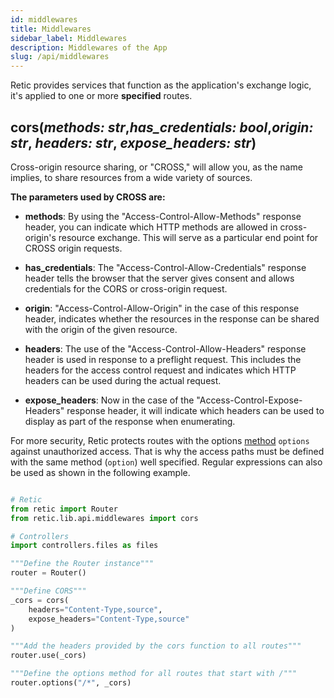 ```yaml
---
id: middlewares
title: Middlewares
sidebar_label: Middlewares
description: Middlewares of the App
slug: /api/middlewares
---
```


Retic provides services that function as the application's exchange logic, it's applied to one or more **specified** routes.

## cors(*methods: str*,*has_credentials: bool*,*origin: str*, *headers: str*, *expose_headers: str*)

Cross-origin resource sharing, or "CROSS," will allow you, as the name implies, to share resources from a wide variety of sources.

**The parameters used by CROSS are:**

* **methods**: By using the "Access-Control-Allow-Methods" response header, you can indicate which HTTP methods are allowed in cross-origin's resource exchange. This will serve as a particular end point for CROSS origin requests.

* **has_credentials**: The "Access-Control-Allow-Credentials" response header tells the browser that the server gives consent and allows credentials for the CORS or cross-origin request.

* **origin**: "Access-Control-Allow-Origin" in the case of this response header, indicates whether the resources in the response can be shared with the origin of the given resource.

* **headers**: The use of the "Access-Control-Allow-Headers" response header is used in response to a preflight request. This includes the headers for the access control request and indicates which HTTP headers can be used during the actual request.

* **expose_headers**: Now in the case of the "Access-Control-Expose-Headers" response header, it will indicate which headers can be used to display as part of the response when enumerating.

For more security, Retic protects routes with the options [method](https://retic.land/manual/glossary#m%C3%A9todo "Glosario de Términos") ``options`` against unauthorized access. That is why the access paths must be defined with the same method (``option``) well specified. Regular expressions can also be used as shown in the following example.

```python

# Retic
from retic import Router
from retic.lib.api.middlewares import cors

# Controllers
import controllers.files as files

"""Define the Router instance"""
router = Router()

"""Define CORS"""
_cors = cors(
    headers="Content-Type,source",
    expose_headers="Content-Type,source"
)

"""Add the headers provided by the cors function to all routes"""
router.use(_cors)

"""Define the options method for all routes that start with /"""
router.options("/*", _cors)

```
